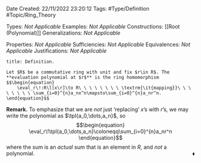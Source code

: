 <div class="topSpace"></div>

Date Created: 22/11/2022 23:20:12
Tags: #Type/Definition #Topic/Ring_Theory

Types: _Not Applicable_
Examples: _Not Applicable_
Constructions: [[Root (Polynomial)]]
Generalizations: _Not Applicable_

Properties: _Not Applicable_
Sufficiencies: _Not Applicable_
Equivalences: _Not Applicable_
Justifications: _Not Applicable_

``` ad-Definition
title: Definition.

Let $R$ be a commutative ring with unit and fix $r\in R$. The **evaluation polynomial at $r$** is the ring homomorphism
$$\begin{equation}
    \eval_r\!:R\l[x\r]\to R\ \ \ \ \ \ \ \ \textrm{\it{mapping}}\ \ \ \ \ \ \ \ \sum_{i=0}^{n}a_nx^n\mapsto\sum_{i=0}^{n}a_nr^n.
\end{equation}$$

```

<b>Remark.</b> To emphasize that we are <i>not</i> just $\textrm{`}$replacing$\textrm{'}$ $x$$\textrm{'}$s with $r$$\textrm{'}$s, we may write the polynomial as $\tpl{a_0,\dots,a_n}$, so
$$\begin{equation}
    \eval_r\!\tpl{a_0,\dots,a_n}\coloneqq\sum_{i=0}^{n}a_nr^n
\end{equation}$$
where the sum is an <i>actual</i> sum that is an element in $R$, and _not_ a polynomial.<span style="float:right;">$\blacklozenge$</span>
